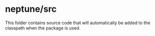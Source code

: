 # neptune/src

This folder contains source code that will automatically be added to the classpath when
the package is used.
